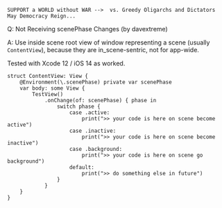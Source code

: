 ```
SUPPORT a WORLD without WAR -->  vs. Greedy Oligarchs and Dictators
May Democracy Reign... 
```

Q: Not Receiving scenePhase Changes (by davextreme)

A: Use inside scene root view of window representing a scene (usually `ContentView`), 
because they are in_scene-sentric, not for app-wide.

Tested with Xcode 12 / iOS 14 as worked.

```
struct ContentView: View {
    @Environment(\.scenePhase) private var scenePhase
    var body: some View {
        TestView()
            .onChange(of: scenePhase) { phase in
                switch phase {
                    case .active:
                        print(">> your code is here on scene become active")
                    case .inactive:
                        print(">> your code is here on scene become inactive")
                    case .background:
                        print(">> your code is here on scene go background")
                    default:
                        print(">> do something else in future")
                }
            }
    }
}
```

